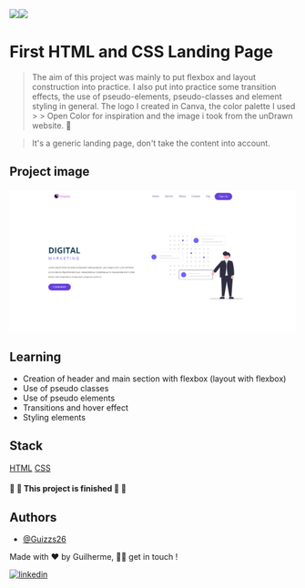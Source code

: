 <img src="https://img.shields.io/static/v1?label=Page&message=HTML&color=fcba03&style=for-the-badge&logo=ghost"/><img src="https://img.shields.io/static/v1?label=Style&message=CSS&color=1572B6&style=for-the-badge&logo=css3&logoColor=white"/>

# First HTML and CSS Landing Page

> The aim of this project was mainly to put flexbox and layout construction into practice. I also put into practice some transition effects, the use of pseudo-elements, pseudo-classes and element styling in general. The logo I created in Canva, the color palette I used > > Open Color for inspiration and the image i took from the unDrawn website. 🚀

> It's a generic landing page, don't take the content into account.

## Project image

<img src='/images/project-image.png' alt='Project Landing Page'></img>

## Learning

- Creation of header and main section with flexbox (layout with flexbox)
- Use of pseudo classes
- Use of pseudo elements
- Transitions and hover effect
- Styling elements

## Stack

[HTML](https://developer.mozilla.org/pt-BR/docs/Learn/HTML)
[CSS](https://developer.mozilla.org/pt-BR/docs/Learn/CSS)

<h4> 
🚧  🚀 This project is finished 🚀 🚧
</h4>

## Authors

- [@Guizzs26](https://github.com/Guizzs26)

Made with ❤️ by Guilherme, 👋🏽 get in touch !

[![linkedin](https://img.shields.io/badge/linkedin-0A66C2?style=for-the-badge&logo=linkedin&logoColor=white)](https://www.linkedin.com/in/guilherme-alexandre-lescano-teixeira-17a4a12a3/)
